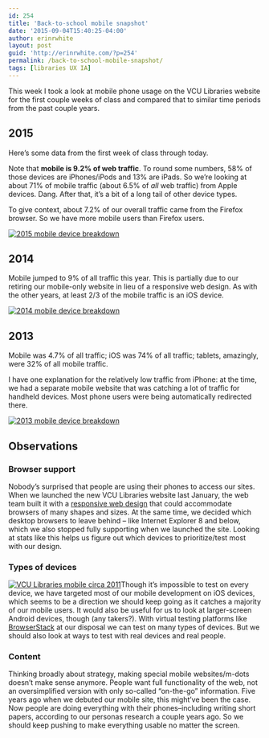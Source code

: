 ```yaml
---
id: 254
title: 'Back-to-school mobile snapshot'
date: '2015-09-04T15:40:25-04:00'
author: erinrwhite
layout: post
guid: 'http://erinrwhite.com/?p=254'
permalink: /back-to-school-mobile-snapshot/
tags: [libraries UX IA]
---
```


This week I took a look at mobile phone usage on the VCU Libraries website for the first couple weeks of class and compared that to similar time periods from the past couple years.

## 2015

Here’s some data from the first week of class through today.

Note that **mobile is 9.2% of web traffic**. To round some numbers, 58% of those devices are iPhones/iPods and 13% are iPads. So we’re looking at about 71% of mobile traffic (about 6.5% of *all* web traffic) from Apple devices. Dang. After that, it’s a bit of a long tail of other device types.

To give context, about 7.2% of our overall traffic came from the Firefox browser. So we have more mobile users than Firefox users.

[![2015 mobile device breakdown]({{site.baseurl}}/assets//2013-2024//2015/09/2015-devices.png)]({{site.baseurl}}/assets//2013-2024//2015/09/2015-devices.png)

## 2014

Mobile jumped to 9% of all traffic this year. This is partially due to our retiring our mobile-only website in lieu of a responsive web design. As with the other years, at least 2/3 of the mobile traffic is an iOS device.

[![2014 mobile device breakdown]({{site.baseurl}}/assets//2013-2024//2015/09/2014-devices.png)]({{site.baseurl}}/assets//2013-2024//2015/09/2014-devices.png)

## 2013

Mobile was 4.7% of all traffic; iOS was 74% of all traffic; tablets, amazingly, were 32% of all mobile traffic.

I have one explanation for the relatively low traffic from iPhone: at the time, we had a separate mobile website that was catching a lot of traffic for handheld devices. Most phone users were being automatically redirected there.

[![2013 mobile device breakdown]({{site.baseurl}}/assets//2013-2024//2015/09/2013-devices.png)]({{site.baseurl}}/assets//2013-2024//2015/09/2013-devices.png)

## Observations

### Browser support

Nobody’s surprised that people are using their phones to access our sites. When we launched the new VCU Libraries website last January, the web team built it with a [responsive web design](https://en.wikipedia.org/wiki/Responsive_web_design) that could accommodate browsers of many shapes and sizes. At the same time, we decided which desktop browsers to leave behind – like Internet Explorer 8 and below, which we also stopped fully supporting when we launched the site. Looking at stats like this helps us figure out which devices to prioritize/test most with our design.

### Types of devices

[![VCU Libraries mobile circa 2011]({{site.baseurl}}/assets//2013-2024//2015/09/1-mobile-homepage.png)]({{site.baseurl}}/assets//2013-2024//2015/09/1-mobile-homepage.png)Though it’s impossible to test on every device, we have targeted most of our mobile development on iOS devices, which seems to be a direction we should keep going as it catches a majority of our mobile users. It would also be useful for us to look at larger-screen Android devices, though (any takers?). With virtual testing platforms like [BrowserStack](http://www.browserstack.com) at our disposal we can test on many types of devices. But we should also look at ways to test with real devices and real people.

### Content

Thinking broadly about strategy, making special mobile websites/m-dots doesn’t make sense anymore. People want full functionality of the web, not an oversimplified version with only so-called “on-the-go” information. Five years ago when we debuted our mobile site, this might’ve been the case. Now people are doing everything with their phones–including writing short papers, according to our personas research a couple years ago. So we should keep pushing to make everything usable no matter the screen.